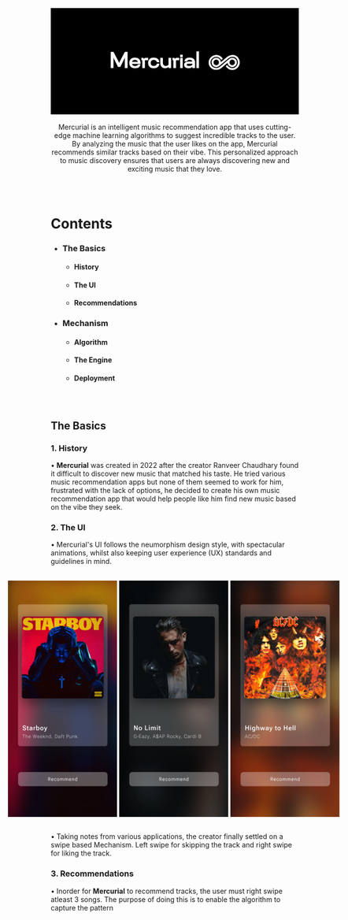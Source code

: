 
<div align="center">
  <img src = "https://github.com/ranveerchaudhary/Mercurial/blob/main/ezgif.com-video-to-gif.gif">
</div>
<p align="center">
  Mercurial is an intelligent music recommendation app that uses cutting-edge machine learning algorithms to suggest incredible tracks to the user. By analyzing the music that the user likes on the app, Mercurial recommends similar tracks based on their vibe. This personalized approach to music discovery ensures that users are always discovering new and exciting music that they love.
</p>

##

<br>

# Contents
<div>
  <ul>
    <li>
    <h3>The Basics</h3>
    <ul>
      <li>
        <h4>History</h4>
      </li>
      <li>
        <h4>The UI</h4>
      </li>
      <li>
        <h4>Recommendations</h4>
      </li>
    </ul>
    </li>
    <li>
      <h3>Mechanism</h3>
      <ul>
      <li>
        <h4>Algorithm</h4>
      </li>
      <li>
        <h4>The Engine</h4>
      </li>
      <li>
        <h4>Deployment</h4>
      </li>
    </ul>
    </li>
  </ul>
</div>

##

<br>

## The Basics

### 1. History
<p>• <strong>Mercurial</strong> was created in 2022 after the creator Ranveer Chaudhary found it difficult to discover new music that matched his taste. He tried various music recommendation apps but none of them seemed to work for him, frustrated with the lack of options, he decided to create his own music recommendation app that would help people like him find new music based on the vibe they seek. </p>

### 2. The UI

<p>• Mercurial's UI follows the neumorphism design style, with spectacular animations, whilst also keeping user experience (UX) standards and guidelines in mind.</p>

<br>
<div align = "center" style = "display: flex; flex-direction: row; justify-content: center; align-items: center;">
  <img height = "480vh" width = "auto" src = "https://github.com/ranveerchaudhary/Mercurial/blob/main/gar/Wknd.png">
  &nbsp
  &nbsp
  <img height = "480vh" width = "auto" src = "https://github.com/ranveerchaudhary/Mercurial/blob/main/gar/GNoLimit.png">
  &nbsp
  &nbsp
  <img height = "480vh" width = "auto" src = "https://github.com/ranveerchaudhary/Mercurial/blob/main/gar/ACDC.png">
  &nbsp
  &nbsp
</div>
<br>

<p>• Taking notes from various applications, the creator finally settled on a swipe based Mechanism. Left swipe for skipping the track and right swipe for liking the track.</p>

### 3. Recommendations
<p>• Inorder for <strong>Mercurial</strong> to recommend tracks, the user must right swipe atleast 3 songs. The purpose of doing this is to enable the algorithm to capture the pattern</p>
